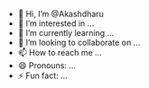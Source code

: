 - 👋 Hi, I’m @Akashdharu
- 👀 I’m interested in ...
- 🌱 I’m currently learning ...
- 💞️ I’m looking to collaborate on ...
- 📫 How to reach me ...
- 😄 Pronouns: ...
- ⚡ Fun fact: ...

<!---
Akashdharu/Akashdharu is a ✨ special ✨ repository because its `README.md` (this file) appears on your GitHub profile.
You can click the Preview link to take a look at your changes.
--->
